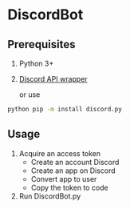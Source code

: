 # DiscordBot

## Prerequisites
1. Python 3+
2. [Discord API wrapper](https://github.com/Rapptz/discord.py)

    or use
```bash
python pip -m install discord.py
```

## Usage
1. Acquire an access token
      - Create an account Discord
      - Create an app on Discord
      - Convert app to user
      - Copy the token to code
2. Run DiscordBot.py
